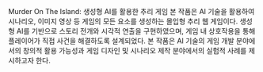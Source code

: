 Murder On The Island: 생성형 AI를 활용한 추리 게임
본 작품은 AI 기술을 활용하여 시나리오, 이미지 영상 등 게임의 모든 요소를 생성하는 몰입형 추리 웹 게임이다. 생성형 AI를 기반으로 스토리 전개와 시각적 연출을 구현하였으며, 게임 내 상호작용을 통해 플레이어가 직접 사건을 해결하도록 설계되었다. 본 작품은 AI 기술의 게임 개발 분야에서의 창의적 활용 가능성과 게임 디자인 및 시나리오 제작 분야에서의 실험적 사례를 제시하고자 한다.

